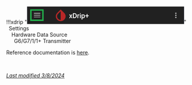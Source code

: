 !!!xdrip "<img src="../../images/hamburger_menu.png" style="zoom:75%;" />"  
    &ensp;Settings  
    &emsp;Hardware Data Source  
    &ensp;&emsp;G6/G7/1/1+ Transmitter

Reference documentation is [here](https://navid200.github.io/xDrip/docs/Dexcom_page.html).

</br>

[*Last modified 3/8/2024*](https://github.com/NightscoutFoundation/xDrip/releases/tag/2024.08.02)
